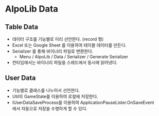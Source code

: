 # AlpoLib Data

## Table Data
- 데이터 구조를 기능별로 미리 선언한다. (record 형)
- Excel 또는 Google Sheet 를 이용하여 테이블 데이터를 만든다.
- Serializer 를 통해 바이너리 파일로 변환한다.
  - Menu / AlpoLib / Data / Serializer / Generate Serializer
- 런타임에서는 바이너리 파일을 스레드에서 동시에 읽어낸다.

## User Data
- 기능별로 클래스를 나누어서 선언한다.
- Util의 GameState를 이용하여 로컬에 저장한다.
- IUserDataSaveProcess를 이용하여 ApplicationPauseLister.OnSaveEvent 에서 자동으로 저장을 수행하게 할 수 있다.
